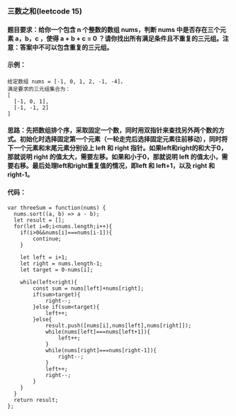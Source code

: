 ### 三数之和(leetcode 15)
#### 题目要求：给你一个包含 n 个整数的数组 nums，判断 nums 中是否存在三个元素 a，b，c ，使得 a + b + c = 0 ？请你找出所有满足条件且不重复的三元组。注意：答案中不可以包含重复的三元组。
#### 示例：
```
给定数组 nums = [-1, 0, 1, 2, -1, -4]，
满足要求的三元组集合为：
[
  [-1, 0, 1],
  [-1, -1, 2]
]
```
#### 思路：先把数组排个序，采取固定一个数，同时用双指针来查找另外两个数的方式。初始化时选择固定第一个元素（一轮走完后选择固定元素往前移动），同时将下一个元素和末尾元素分别设上 left 和 right 指针。如果left和right的和大于0，那就说明 right 的值太大，需要左移。如果和小于0，那就说明 left 的值太小，需要右移。最后处理left和right重复值的情况，即left 和 left+1，以及 right 和 right-1。
#### 代码：

```
var threeSum = function(nums) {
  nums.sort((a, b) => a - b);
  let result = [];
  for(let i=0;i<nums.length;i++){
    if(i>0&&nums[i]===nums[i-1]){
        continue;
    }

    let left = i+1;
    let right = nums.length-1;
    let target = 0-nums[i];

    while(left<right){
        const sum = nums[left]+nums[right];
        if(sum>target){
            right--;
        }else if(sum<target){
            left++;
        }else{
            result.push([nums[i],nums[left],nums[right]]);
            while(nums[left]===nums[left+1]){
                left++;
            }
            while(nums[right]===nums[right-1]){
                right--;
            }
            left++;
            right--;
        }
    }
  }  
  return result;
};
```